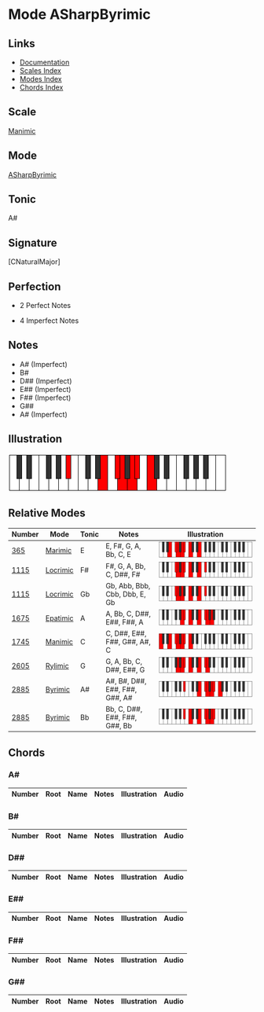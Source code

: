 # Mode ASharpByrimic

## Links

- [Documentation](index.md)
- [Scales Index](Scales.md)
- [Modes Index](Modes.md)
- [Chords Index](Chords.md)

## Scale

[Manimic](ScaleManimic.md)

## Mode

[ASharpByrimic](ModeASharpByrimic.md)

## Tonic

A#

## Signature

[CNaturalMajor]

## Perfection

 - 2 Perfect Notes

 - 4 Imperfect Notes

## Notes

- A# (Imperfect)
- B#
- D## (Imperfect)
- E## (Imperfect)
- F## (Imperfect)
- G##
- A# (Imperfect)

## Illustration

![ASharpByrimic](ModeASharpByrimic.png)

## Relative Modes

| Number | Mode | Tonic | Notes | Illustration |
|--------|------|-------|-------|--------------|
| [365](https://ianring.com/musictheory/scales/365) | [Marimic](ModeMarimic.md) | E | E, F#, G, A, Bb, C, E | ![ENaturalMarimic](ModeENaturalMarimic.png) |
| [1115](https://ianring.com/musictheory/scales/1115) | [Locrimic](ModeLocrimic.md) | F# | F#, G, A, Bb, C, D##, F# | ![FSharpLocrimic](ModeFSharpLocrimic.png) |
| [1115](https://ianring.com/musictheory/scales/1115) | [Locrimic](ModeLocrimic.md) | Gb | Gb, Abb, Bbb, Cbb, Dbb, E, Gb | ![GFlatLocrimic](ModeGFlatLocrimic.png) |
| [1675](https://ianring.com/musictheory/scales/1675) | [Epatimic](ModeEpatimic.md) | A | A, Bb, C, D##, E##, F##, A | ![ANaturalEpatimic](ModeANaturalEpatimic.png) |
| [1745](https://ianring.com/musictheory/scales/1745) | [Manimic](ModeManimic.md) | C | C, D##, E##, F##, G##, A#, C | ![CNaturalManimic](ModeCNaturalManimic.png) |
| [2605](https://ianring.com/musictheory/scales/2605) | [Rylimic](ModeRylimic.md) | G | G, A, Bb, C, D##, E##, G | ![GNaturalRylimic](ModeGNaturalRylimic.png) |
| [2885](https://ianring.com/musictheory/scales/2885) | [Byrimic](ModeByrimic.md) | A# | A#, B#, D##, E##, F##, G##, A# | ![ASharpByrimic](ModeASharpByrimic.png) |
| [2885](https://ianring.com/musictheory/scales/2885) | [Byrimic](ModeByrimic.md) | Bb | Bb, C, D##, E##, F##, G##, Bb | ![BFlatByrimic](ModeBFlatByrimic.png) |

## Chords

### A#

| Number | Root | Name | Notes | Illustration | Audio |
|--------|------|------|-------|--------------|-------|

### B#

| Number | Root | Name | Notes | Illustration | Audio |
|--------|------|------|-------|--------------|-------|

### D##

| Number | Root | Name | Notes | Illustration | Audio |
|--------|------|------|-------|--------------|-------|

### E##

| Number | Root | Name | Notes | Illustration | Audio |
|--------|------|------|-------|--------------|-------|

### F##

| Number | Root | Name | Notes | Illustration | Audio |
|--------|------|------|-------|--------------|-------|

### G##

| Number | Root | Name | Notes | Illustration | Audio |
|--------|------|------|-------|--------------|-------|


